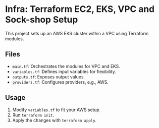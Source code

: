 # Infra: Terraform EC2, EKS, VPC and Sock-shop Setup

This project sets up an AWS EKS cluster within a VPC using Terraform modules. 

## Files
- `main.tf`: Orchestrates the modules for VPC and EKS.
- `variables.tf`: Defines input variables for flexibility.
- `outputs.tf`: Exposes output values.
- `providers.tf`: Configures providers, e.g., AWS.

## Usage
1. Modify `variables.tf` to fit your AWS setup.
2. Run `terraform init`.
3. Apply the changes with `terraform apply`.

